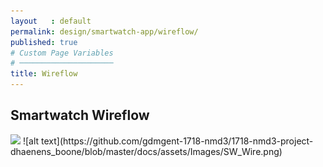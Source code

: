 ```yaml
---
layout   : default
permalink: design/smartwatch-app/wireflow/
published: true
# Custom Page Variables
# ─────────────────────
title: Wireflow
---
```

<h2>Smartwatch Wireflow</h2>
<img src="../../../assets/Images/SW_Wire.png">
![alt text](https://github.com/gdmgent-1718-nmd3/1718-nmd3-project-dhaenens_boone/blob/master/docs/assets/Images/SW_Wire.png)
